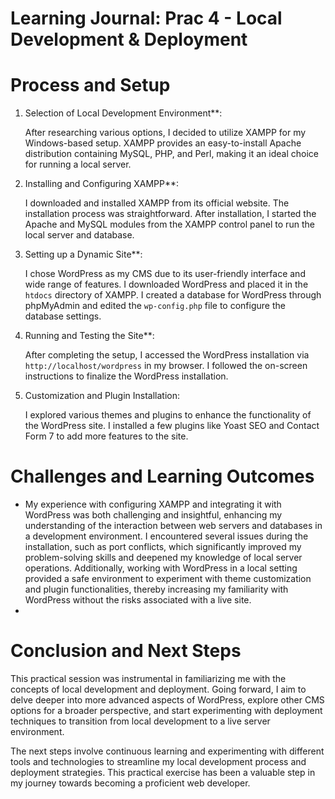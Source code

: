 # Learning Journal: Prac 4 - Local Development & Deployment

# Process and Setup

1. Selection of Local Development Environment**:

   After researching various options, I decided to utilize XAMPP for my Windows-based setup. XAMPP provides an easy-to-install Apache distribution containing MySQL, PHP, and Perl, making it an ideal choice for running a local server.

2. Installing and Configuring XAMPP**:

   I downloaded and installed XAMPP from its official website. The installation process was straightforward. After installation, I started the Apache and MySQL modules from the XAMPP control panel to run the local server and database.

3. Setting up a Dynamic Site**:

   I chose WordPress as my CMS due to its user-friendly interface and wide range of features. I downloaded WordPress and placed it in the `htdocs` directory of XAMPP. I created a database for WordPress through phpMyAdmin and edited the `wp-config.php` file to configure the database settings.

4. Running and Testing the Site**:

   After completing the setup, I accessed the WordPress installation via `http://localhost/wordpress` in my browser. I followed the on-screen instructions to finalize the WordPress installation.

5. Customization and Plugin Installation:

   I explored various themes and plugins to enhance the functionality of the WordPress site. I installed a few plugins like Yoast SEO and Contact Form 7 to add more features to the site.

# Challenges and Learning Outcomes

- My experience with configuring XAMPP and integrating it with WordPress was both challenging and insightful, enhancing my understanding of the interaction between web servers and databases in a development environment. I encountered several issues during the installation, such as port conflicts, which significantly improved my problem-solving skills and deepened my knowledge of local server operations. Additionally, working with WordPress in a local setting provided a safe environment to experiment with theme customization and plugin functionalities, thereby increasing my familiarity with WordPress without the risks associated with a live site.
- 
# Conclusion and Next Steps

This practical session was instrumental in familiarizing me with the concepts of local development and deployment. Going forward, I aim to delve deeper into more advanced aspects of WordPress, explore other CMS options for a broader perspective, and start experimenting with deployment techniques to transition from local development to a live server environment.

The next steps involve continuous learning and experimenting with different tools and technologies to streamline my local development process and deployment strategies. This practical exercise has been a valuable step in my journey towards becoming a proficient web developer.
